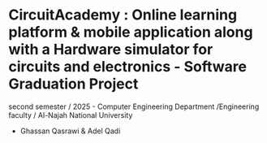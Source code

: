 # CircuitAcademy : Online learning platform & mobile application along with a Hardware simulator for circuits and electronics - Software Graduation Project
second semester / 2025 - Computer Engineering Department /Engineering faculty / Al-Najah National University
- Ghassan Qasrawi & Adel Qadi
